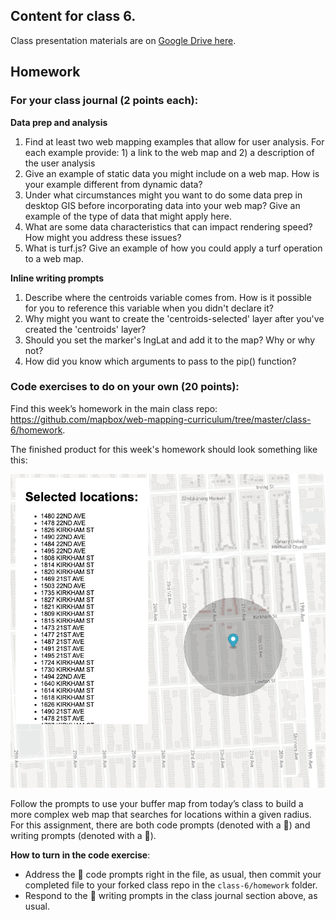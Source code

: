 ## Content for class 6. 

Class presentation materials are on [Google Drive here](https://docs.google.com/presentation/d/1-dtWaUp5MhNl6aeP45mSX8Ny5ZB6kHtB-pmBwRoQEMc/edit?usp=sharing).

## Homework

### For your class journal (2 points each):

**Data prep and analysis**
1. Find at least two web mapping examples that allow for user analysis. For each example provide: 1) a link to the web map and 2) a description of the user analysis 
2. Give an example of static data you might include on a web map. How is your example different from dynamic data?
3. Under what circumstances might you want to do some data prep in desktop GIS before incorporating data into your web map? Give an example of the type of data that might apply here.
4. What are some data characteristics that can impact rendering speed? How might you address these issues? 
5. What is turf.js? Give an example of how you could apply a turf operation to a web map.

**Inline writing prompts**
1. Describe where the centroids variable comes from. How is it possible for you to reference this variable when you didn't declare it?
2. Why might you want to create the 'centroids-selected' layer after you've created the 'centroids' layer?
3. Should you set the marker's lngLat and add it to the map? Why or why not?
4. How did you know which arguments to pass to the pip() function?

### Code exercises to do on your own (20 points):

Find this week’s homework in the main class repo: https://github.com/mapbox/web-mapping-curriculum/tree/master/class-6/homework. 

The finished product for this week's homework should look something like this: 

![](homework/homework-screenshot.png)

Follow the prompts to use your buffer map from today’s class to build a more complex web map that searches for locations within a given radius. For this assignment, there are both code prompts (denoted with a 🔰) and writing prompts (denoted with a 📝). 

**How to turn in the code exercise**:

* Address the 🔰 code prompts right in the file, as usual, then commit your completed file to your forked class repo in the `class-6/homework` folder.
* Respond to the 📝 writing prompts in the class journal section above, as usual.
